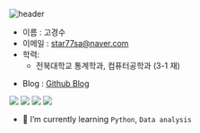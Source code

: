 ![header](https://capsule-render.vercel.app/api?type=waving&color=0000FF&height=250&section=header&text=Kyeongsoo%20Ko&fontColor=FFFFFF&fontSize=70&fontAlign=50)


- 이름 : 고경수
- 이메일 : star77sa@naver.com
- 학력:
  - 전북대학교 통계학과, 컴퓨터공학과 (3-1 재)
<!--  
- 데이터 분석 대회
  |대회|대회명|순위|상위|
  |---|-------|----|----|
  |Dacon|[구내식당 식수 인원 예측 AI 경진대회](https://github.com/star77sa/DACON-The_number_of_diners_in_the_cafeteria_Prediction)|51/481|11%|
-->
- Blog : [Github Blog](https://star77sa.github.io/TIL-Blog/)<!--, [CV page](https://star77sa.github.io/)--> 

<!--
[![solved.ac tier](http://mazassumnida.wtf/api/v2/generate_badge?boj=star77sa)](https://solved.ac/star77sa)
-->

<img src="https://img.shields.io/badge/Python-3776AB?style=flat-square&logo=Python&logoColor=white"/>   <img src="https://img.shields.io/badge/R-276DC3?style=flat-square&logo=R&logoColor=white"/>
<img src="https://img.shields.io/badge/C++-00599C?style=flat-square&logo=C%2B%2B&logoColor=white"/>
<img src="https://img.shields.io/badge/C-A8B9CC?style=flat-square&logo=C&logoColor=white"/>


- 🌱 I’m currently learning `Python`, `Data analysis`



<!--
**star77sa/star77sa** is a ✨ _special_ ✨ repository because its `README.md` (this file) appears on your GitHub profile.

Here are some ideas to get you started:

- 🔭 I’m currently working on ...
- 🌱 I’m currently learning ...
- 👯 I’m looking to collaborate on ...
- 🤔 I’m looking for help with ...
- 💬 Ask me about ...
- 📫 How to reach me: ...
- 😄 Pronouns: ...
- ⚡ Fun fact: ...
-->
